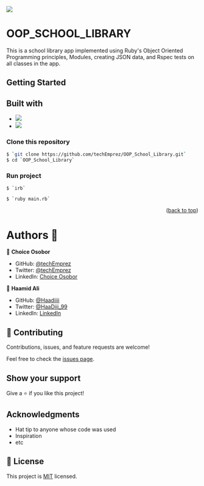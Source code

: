 <!-- @format -->

![](https://img.shields.io/badge/Microverse-blueviolet)

# OOP_SCHOOL_LIBRARY

This is a school library app implemented using Ruby's Object Oriented Programming principles, Modules, creating JSON data, and Rspec tests on all classes in the app.

## Getting Started

## Built with

- ![](https://img.shields.io/badge/Github-blueviolet)
- ![](https://img.shields.io/badge/Ruby-red)

### Clone this repository

```bash
$ `git clone https://github.com/techEmprez/OOP_School_Library.git`
$ cd `OOP_School_Library`
```

### Run project

```command prompt - irb
$ `irb`
```

```console - ruby
$ `ruby main.rb`
```

<p align="right">(<a href="#top">back to top</a>)</p>

# Authors :bookmark_tabs:

👤 **Choice Osobor**

- GitHub: [@techEmprez](https://github.com/techEmprez)
- Twitter: [@techEmprez](https://twitter.com/techEmprez)
- LinkedIn: [Choice Osobor](https://www.linkedin.com/in/choice-osobor/)

👤 **Haamid Ali**

- GitHub: [@Haadiiii](https://github.com/Haadiiii)
- Twitter: [@HaaDiii_99](https://twitter.com/HaaDiii_99)
- LinkedIn: [LinkedIn](https://www.linkedin.com/in/hamid-ali-01a872213/)

## 🤝 Contributing

Contributions, issues, and feature requests are welcome!

Feel free to check the [issues page](../../issues/).

## Show your support

Give a ⭐️ if you like this project!

## Acknowledgments

- Hat tip to anyone whose code was used
- Inspiration
- etc

## 📝 License

This project is [MIT](./MIT.md) licensed.
